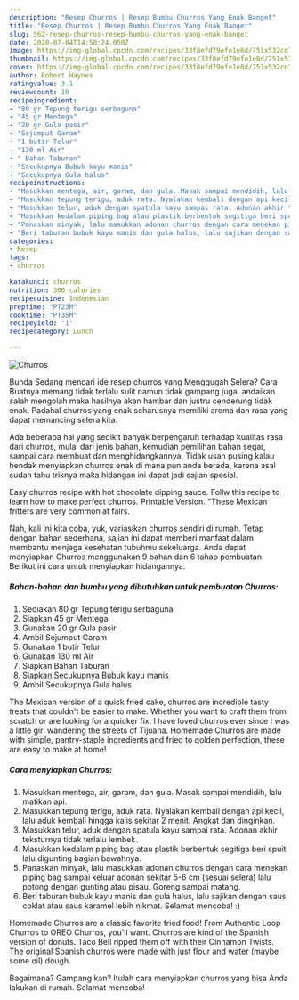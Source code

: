 ```yaml
---
description: "Resep Churros | Resep Bumbu Churros Yang Enak Banget"
title: "Resep Churros | Resep Bumbu Churros Yang Enak Banget"
slug: 562-resep-churros-resep-bumbu-churros-yang-enak-banget
date: 2020-07-04T14:50:24.050Z
image: https://img-global.cpcdn.com/recipes/33f8efd79efe1e8d/751x532cq70/churros-foto-resep-utama.jpg
thumbnail: https://img-global.cpcdn.com/recipes/33f8efd79efe1e8d/751x532cq70/churros-foto-resep-utama.jpg
cover: https://img-global.cpcdn.com/recipes/33f8efd79efe1e8d/751x532cq70/churros-foto-resep-utama.jpg
author: Robert Haynes
ratingvalue: 3.1
reviewcount: 10
recipeingredient:
- "80 gr Tepung terigu serbaguna"
- "45 gr Mentega"
- "20 gr Gula pasir"
- "Sejumput Garam"
- "1 butir Telur"
- "130 ml Air"
- " Bahan Taburan"
- "Secukupnya Bubuk kayu manis"
- "Secukupnya Gula halus"
recipeinstructions:
- "Masukkan mentega, air, garam, dan gula. Masak sampai mendidih, lalu matikan api."
- "Masukkan tepung terigu, aduk rata. Nyalakan kembali dengan api kecil, lalu aduk kembali hingga kalis sekitar 2 menit. Angkat dan dinginkan."
- "Masukkan telur, aduk dengan spatula kayu sampai rata. Adonan akhir teksturnya tidak terlalu lembek."
- "Masukkan kedalam piping bag atau plastik berbentuk segitiga beri spuit lalu digunting bagian bawahnya."
- "Panaskan minyak, lalu masukkan adonan churros dengan cara menekan piping bag sampai keluar adonan sekitar 5-6 cm (sesuai selera) lalu potong dengan gunting atau pisau. Goreng sampai matang."
- "Beri taburan bubuk kayu manis dan gula halus, lalu sajikan dengan saus coklat atau saus karamel lebih nikmat. Selamat mencoba! :)"
categories:
- Resep
tags:
- churros

katakunci: churros 
nutrition: 300 calories
recipecuisine: Indonesian
preptime: "PT23M"
cooktime: "PT35M"
recipeyield: "1"
recipecategory: Lunch

---
```



![Churros](https://img-global.cpcdn.com/recipes/33f8efd79efe1e8d/751x532cq70/churros-foto-resep-utama.jpg)

Bunda Sedang mencari ide resep churros yang Menggugah Selera? Cara Buatnya memang tidak terlalu sulit namun tidak gampang juga. andaikan salah mengolah maka hasilnya akan hambar dan justru cenderung tidak enak. Padahal churros yang enak seharusnya memiliki aroma dan rasa yang dapat memancing selera kita.

Ada beberapa hal yang sedikit banyak berpengaruh terhadap kualitas rasa dari churros, mulai dari jenis bahan, kemudian pemilihan bahan segar, sampai cara membuat dan menghidangkannya. Tidak usah pusing kalau hendak menyiapkan churros enak di mana pun anda berada, karena asal sudah tahu triknya maka hidangan ini dapat jadi sajian spesial.

Easy churros recipe with hot chocolate dipping sauce. Follw this recipe to learn how to make perfect churros. Printable Version. &#34;These Mexican fritters are very common at fairs.


Nah, kali ini kita coba, yuk, variasikan churros sendiri di rumah. Tetap dengan bahan sederhana, sajian ini dapat memberi manfaat dalam membantu menjaga kesehatan tubuhmu sekeluarga. Anda dapat menyiapkan Churros menggunakan 9 bahan dan 6 tahap pembuatan. Berikut ini cara untuk menyiapkan hidangannya.

<!--inarticleads1-->

##### Bahan-bahan dan bumbu yang dibutuhkan untuk pembuatan Churros:

1. Sediakan 80 gr Tepung terigu serbaguna
1. Siapkan 45 gr Mentega
1. Gunakan 20 gr Gula pasir
1. Ambil Sejumput Garam
1. Gunakan 1 butir Telur
1. Gunakan 130 ml Air
1. Siapkan  Bahan Taburan
1. Siapkan Secukupnya Bubuk kayu manis
1. Ambil Secukupnya Gula halus


The Mexican version of a quick fried cake, churros are incredible tasty treats that couldn&#39;t be easier to make. Whether you want to craft them from scratch or are looking for a quicker fix. I have loved churros ever since I was a little girl wandering the streets of Tijuana. Homemade Churros are made with simple, pantry-staple ingredients and fried to golden perfection, these are easy to make at home! 

<!--inarticleads2-->

##### Cara menyiapkan Churros:

1. Masukkan mentega, air, garam, dan gula. Masak sampai mendidih, lalu matikan api.
1. Masukkan tepung terigu, aduk rata. Nyalakan kembali dengan api kecil, lalu aduk kembali hingga kalis sekitar 2 menit. Angkat dan dinginkan.
1. Masukkan telur, aduk dengan spatula kayu sampai rata. Adonan akhir teksturnya tidak terlalu lembek.
1. Masukkan kedalam piping bag atau plastik berbentuk segitiga beri spuit lalu digunting bagian bawahnya.
1. Panaskan minyak, lalu masukkan adonan churros dengan cara menekan piping bag sampai keluar adonan sekitar 5-6 cm (sesuai selera) lalu potong dengan gunting atau pisau. Goreng sampai matang.
1. Beri taburan bubuk kayu manis dan gula halus, lalu sajikan dengan saus coklat atau saus karamel lebih nikmat. Selamat mencoba! :)


Homemade Churros are a classic favorite fried food! From Authentic Loop Churros to OREO Churros, you&#39;ll want. Churros are kind of the Spanish version of donuts. Taco Bell ripped them off with their Cinnamon Twists. The original Spanish churros were made with just flour and water (maybe some oil) dough. 

Bagaimana? Gampang kan? Itulah cara menyiapkan churros yang bisa Anda lakukan di rumah. Selamat mencoba!
